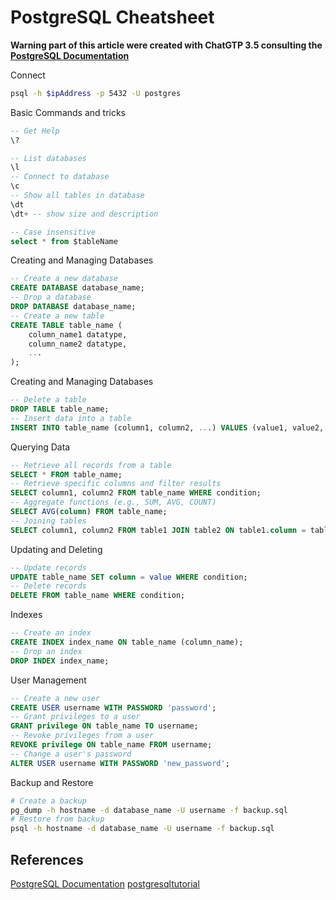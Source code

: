 # PostgreSQL Cheatsheet

**Warning part of this article were created with ChatGTP 3.5 consulting the [PostgreSQL Documentation](https://www.postgresql.org/docs/)** 

Connect
```bash
psql -h $ipAddress -p 5432 -U postgres
```

Basic Commands and tricks
```sql
-- Get Help
\?

-- List databases
\l
-- Connect to database
\c
-- Show all tables in database
\dt
\dt+ -- show size and description

-- Case insensitive
select * from $tableName
```

Creating and Managing Databases
```sql
-- Create a new database
CREATE DATABASE database_name;
-- Drop a database
DROP DATABASE database_name;
-- Create a new table
CREATE TABLE table_name (
    column_name1 datatype,
    column_name2 datatype,
    ...
);
```

Creating and Managing Databases 
```sql
-- Delete a table
DROP TABLE table_name;
-- Insert data into a table
INSERT INTO table_name (column1, column2, ...) VALUES (value1, value2, ...);
```

Querying Data 
```sql
-- Retrieve all records from a table
SELECT * FROM table_name;
-- Retrieve specific columns and filter results
SELECT column1, column2 FROM table_name WHERE condition;
-- Aggregate functions (e.g., SUM, AVG, COUNT)
SELECT AVG(column) FROM table_name;
-- Joining tables
SELECT column1, column2 FROM table1 JOIN table2 ON table1.column = table2.column;
```

Updating and Deleting
```sql
-- Update records
UPDATE table_name SET column = value WHERE condition;
-- Delete records
DELETE FROM table_name WHERE condition;
```

Indexes
```sql
-- Create an index
CREATE INDEX index_name ON table_name (column_name);
-- Drop an index
DROP INDEX index_name;
```

User Management
```sql
-- Create a new user
CREATE USER username WITH PASSWORD 'password';
-- Grant privileges to a user
GRANT privilege ON table_name TO username;
-- Revoke privileges from a user
REVOKE privilege ON table_name FROM username;
-- Change a user's password
ALTER USER username WITH PASSWORD 'new_password';
```

Backup and Restore
```bash
# Create a backup
pg_dump -h hostname -d database_name -U username -f backup.sql
# Restore from backup
psql -h hostname -d database_name -U username -f backup.sql
```

## References

[PostgreSQL Documentation](https://www.postgresql.org/docs/)
[postgresqltutorial](https://www.postgresqltutorial.com/postgresql-administration/postgresql-show-tables/)